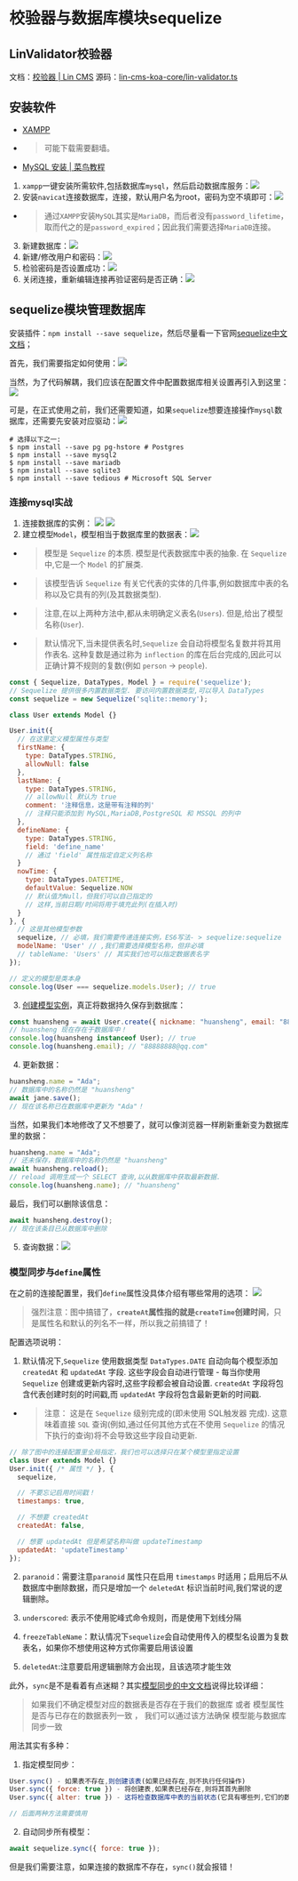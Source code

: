 # 校验器与数据库模块sequelize
## LinValidator校验器
文档：[校验器 | Lin CMS](https://doc.cms.talelin.com/server/koa/validator.html)
源码：[lin-cms-koa-core/lin-validator.ts](https://github.com/TaleLin/lin-cms-koa-core/blob/master/lib/validator/lin-validator.ts)
## 安装软件
* [XAMPP](https://www.apachefriends.org/index.html)
* > 可能下载需要翻墙。
* [MySQL 安装 | 菜鸟教程](https://www.runoob.com/mysql/mysql-install.html)

1. `xampp`一键安装所需软件,包括数据库`mysql`，然后启动数据库服务：![](https://gitee.com/huanshenga/myimg/raw/master/PicGo/20201004163856.png)
2. 安装`navicat`连接数据库，连接，默认用户名为root，密码为空不填即可：![](https://gitee.com/huanshenga/myimg/raw/master/PicGo/20201004175809.png)
* > 通过`XAMPP`安装`MySQL`其实是`MariaDB`，而后者没有`password_lifetime`，取而代之的是`password_expired`；因此我们需要选择`MariaDB`连接。
3. 新建数据库：![](https://gitee.com/huanshenga/myimg/raw/master/PicGo/20201004170515.png)
4. 新建/修改用户和密码：![](https://gitee.com/huanshenga/myimg/raw/master/PicGo/20201004180224.png)
5. 检验密码是否设置成功：![](https://gitee.com/huanshenga/myimg/raw/master/PicGo/20201004180935.png)
6. 关闭连接，重新编辑连接再验证密码是否正确：![](https://gitee.com/huanshenga/myimg/raw/master/PicGo/20201004181036.png)
## sequelize模块管理数据库
安装插件：`npm install --save sequelize`，然后尽量看一下官网[sequelize中文文档](https://github.com/demopark/sequelize-docs-Zh-CN)；

首先，我们需要指定如何使用：![](https://gitee.com/huanshenga/myimg/raw/master/PicGo/20201004181529.png)

当然，为了代码解耦，我们应该在配置文件中配置数据库相关设置再引入到这里：![](https://gitee.com/huanshenga/myimg/raw/master/PicGo/20201004181655.png)

可是，在正式使用之前，我们还需要知道，如果`sequelize`想要连接操作`mysql`数据库，还需要先安装对应驱动：![](https://gitee.com/huanshenga/myimg/raw/master/PicGo/20201004182205.png)
```
# 选择以下之一:
$ npm install --save pg pg-hstore # Postgres
$ npm install --save mysql2
$ npm install --save mariadb
$ npm install --save sqlite3
$ npm install --save tedious # Microsoft SQL Server
```

### 连接mysql实战
1. 连接数据库的实例：
![](https://gitee.com/huanshenga/myimg/raw/master/PicGo/20201004182529.png)
![](https://gitee.com/huanshenga/myimg/raw/master/PicGo/20201004182508.png)
2. 建立模型`Model`，模型相当于数据库里的数据表：![](https://gitee.com/huanshenga/myimg/raw/master/PicGo/20201005182758.png)
* > 模型是 `Sequelize` 的本质. 模型是代表数据库中表的抽象. 在 `Sequelize` 中,它是一个 `Model` 的扩展类.  

* > 该模型告诉 `Sequelize` 有关它代表的实体的几件事,例如数据库中表的名称以及它具有的列(及其数据类型).  

* > 注意,在以上两种方法中,都从未明确定义表名(`Users`). 但是,给出了模型名称(`User`).

* > 默认情况下,当未提供表名时,`Sequelize` 会自动将模型名复数并将其用作表名. 这种复数是通过称为 `inflection` 的库在后台完成的,因此可以正确计算不规则的复数(例如 `person` -> `people`).
```js
const { Sequelize, DataTypes, Model } = require('sequelize');
// Sequelize 提供很多内置数据类型. 要访问内置数据类型,可以导入 DataTypes
const sequelize = new Sequelize('sqlite::memory');

class User extends Model {}

User.init({
  // 在这里定义模型属性与类型
  firstName: {
    type: DataTypes.STRING,
    allowNull: false
  },
  lastName: {
    type: DataTypes.STRING,
    // allowNull 默认为 true
    comment: '注释信息，这是带有注释的列'
    // 注释只能添加到 MySQL,MariaDB,PostgreSQL 和 MSSQL 的列中
  },
  defineName: {
    type: DataTypes.STRING,
    field: 'define_name'
    // 通过 'field' 属性指定自定义列名称
  }
  nowTime: {
    type: DataTypes.DATETIME,
    defaultValue: Sequelize.NOW
    // 默认值为Null，但我们可以自己指定的
    // 这样,当前日期/时间将用于填充此列(在插入时)
  }
}, {
  // 这是其他模型参数
  sequelize, // 必填，我们需要传递连接实例，ES6写法- > sequelize:sequelize
  modelName: 'User' // ,我们需要选择模型名称，但非必填
  // tableName: 'Users' // 其实我们也可以指定数据表名字
});

// 定义的模型是类本身
console.log(User === sequelize.models.User); // true
```
3. [创建模型实例](https://github.com/demopark/sequelize-docs-Zh-CN/blob/master/core-concepts/model-instances.md#创建实例)，真正将数据持久保存到数据库：
```js
const huansheng = await User.create({ nickname: "huansheng", email: "88888888@qq.com", password: "123456" });
// huansheng 现在存在于数据库中！
console.log(huansheng instanceof User); // true
console.log(huansheng.email); // "88888888@qq.com"
```
4. 更新数据：
```js
huansheng.name = "Ada";
// 数据库中的名称仍然是 "huansheng"
await jane.save();
// 现在该名称已在数据库中更新为 "Ada"！
```
当然，如果我们本地修改了又不想要了，就可以像浏览器一样刷新重新变为数据库里的数据：
```js
huansheng.name = "Ada";
// 还未保存，数据库中的名称仍然是 "huansheng"
await huansheng.reload();
// reload 调用生成一个 SELECT 查询,以从数据库中获取最新数据.
console.log(huansheng.name); // "huansheng"
```
最后，我们可以删除该信息：
```js
await huansheng.destroy();
// 现在该条目已从数据库中删除
```
5. 查询数据：![](https://gitee.com/huanshenga/myimg/raw/master/PicGo/20201006094631.png)
### 模型同步与`define`属性
在之前的连接配置里，我们`define`属性没具体介绍有哪些常用的选项：
![](https://gitee.com/huanshenga/myimg/raw/master/PicGo/20201005182318.png)
> 强烈注意：图中搞错了，**`createAt`属性指的就是`createTime`创建时间**，只是属性名和默认的列名不一样，所以我之前搞错了！


配置选项说明：  
1. 默认情况下,`Sequelize` 使用数据类型 `DataTypes.DATE` 自动向每个模型添加 `createdAt` 和 `updatedAt` 字段. 这些字段会自动进行管理 - 每当你使用 `Sequelize` 创建或更新内容时,这些字段都会被自动设置. `createdAt` 字段将包含代表创建时刻的时间戳,而 `updatedAt` 字段将包含最新更新的时间戳.
* > 注意： 这是在 `Sequelize` 级别完成的(即未使用 SQL触发器 完成). 这意味着直接 `SQL` 查询(例如,通过任何其他方式在不使用 `Sequelize` 的情况下执行的查询)将不会导致这些字段自动更新.
```js
// 除了图中的连接配置里全局指定，我们也可以选择只在某个模型里指定设置
class User extends Model {}
User.init({ /* 属性 */ }, {
  sequelize,

  // 不要忘记启用时间戳！
  timestamps: true,

  // 不想要 createdAt
  createdAt: false,

  // 想要 updatedAt 但是希望名称叫做 updateTimestamp
  updatedAt: 'updateTimestamp'
});
```
2. `paranoid`：需要注意`paranoid` 属性只在启用 `timestamps` 时适用；启用后不从数据库中删除数据，而只是增加一个 `deletedAt` 标识当前时间,我们常说的逻辑删除。

3. `underscored`: 表示不使用驼峰式命令规则，而是使用下划线分隔

4. `freezeTableName`：默认情况下`sequelize`会自动使用传入的模型名设置为复数表名，如果你不想使用这种方式你需要启用该设置

5. `deletedAt`:注意要启用逻辑删除方会出现，且该选项才能生效

此外，`sync`是不是看着有点迷糊？其实[模型同步的中文文档](https://github.com/demopark/sequelize-docs-Zh-CN/blob/master/core-concepts/model-basics.md#模型同步)说得比较详细：  
> 如果我们不确定模型对应的数据表是否存在于我们的数据库 或者 模型属性是否与已存在的数据表列一致 ， 我们可以通过该方法确保 模型能与数据库同步一致

用法其实有多种：
1. 指定模型同步：
```js
User.sync() - 如果表不存在,则创建该表(如果已经存在,则不执行任何操作)
User.sync({ force: true }) - 将创建表,如果表已经存在,则将其首先删除
User.sync({ alter: true }) - 这将检查数据库中表的当前状态(它具有哪些列,它们的数据类型等),然后在表中进行必要的更改以使其与模型匹配.

// 后面两种方法需要慎用
```
2. 自动同步所有模型：
```js
await sequelize.sync({ force: true });
```

但是我们需要注意，如果连接的数据库不存在，`sync()`就会报错！